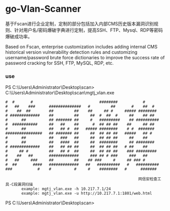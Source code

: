 # go-Vlan-Scanner

基于Fscan进行企业定制，定制的部分包括加入内部CMS历史版本漏洞识别规则、针对用户名/密码爆破字典进行定制，提高SSH、FTP、Mysql、RDP等密码爆破成功率。

Based on Fscan, enterprise customization includes adding internal CMS historical version vulnerability detection rules and customizing username/password brute force dictionaries to improve the success rate of password cracking for SSH, FTP, MySQL, RDP, etc.


### use
PS C:\Users\Administrator\Desktop\scan> C:\Users\Administrator\Desktop\scan\mgtj_vlan.exe

    #  #       #                             ########           #
    #   ##    ###      ##############   #         ##       #    ##  #
    #    ##  ##        ##         ##    ##     ## #     ##### ########
    # #############    ##         ##     ##  #  ##  #     ##    ## ##
    #      ##          ## ####### ##     #   #########    ## ##########
    #  ###########     ##   ##    ##      #  ## ## ##    ##     ## ##
    #      ##          ##   ## #  ##   ##### ########    # #  #######
    ################   ## ####### ##     ##  ## ## ##   #####   ## #
    #      ##          ##   ###   ##     ##  ## ## ##     ##    ##
    #      ##          ##   ####  ##     ##  ########     ## ########
    # #############    ##   ## ## ##     ##  ## ## ##   # ##    ##
    #     ## #         ##   ## #  ##     ##  ## ## ##    ### #########
    #    ##   ##       #############     ### ## # ###     ###   ##
    #   ##     ###     ##         ##    ## ###     #     ## ### #
    #  ##       ####   #############   ##   ##########   #   ##########
    ###           #    #          #     #    ########   #      #######

                                                              网信安检查工具-C段漏洞扫描
           example: mgtj_vlan.exe -h 10.217.7.1/24
           example: mgtj_vlan.exe -u http://10.217.7.1:1801/web.html
PS C:\Users\Administrator\Desktop\scan>